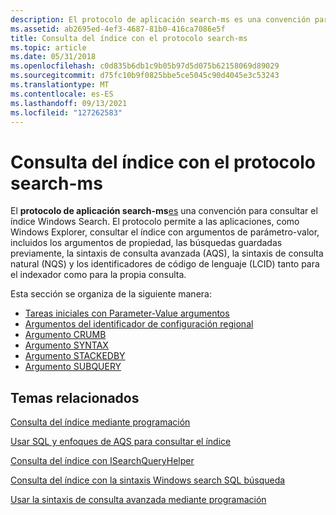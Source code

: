 ```yaml
---
description: El protocolo de aplicación search-ms es una convención para consultar el Windows search.
ms.assetid: ab2695ed-4ef3-4687-81b0-416ca7086e5f
title: Consulta del índice con el protocolo search-ms
ms.topic: article
ms.date: 05/31/2018
ms.openlocfilehash: c0d835b6db1c9b05b97d5d075b62158069d89029
ms.sourcegitcommit: d75fc10b9f0825bbe5ce5045c90d4045e3c53243
ms.translationtype: MT
ms.contentlocale: es-ES
ms.lasthandoff: 09/13/2021
ms.locfileid: "127262583"
---
```

# <a name="querying-the-index-with-the-search-ms-protocol"></a>Consulta del índice con el protocolo search-ms

El **protocolo de aplicación search-ms**[es](/previous-versions/windows/internet-explorer/ie-developer/platform-apis/aa767916(v=vs.85)) una convención para consultar el índice Windows Search.   El protocolo permite a las aplicaciones, como Windows Explorer, consultar el índice con argumentos de parámetro-valor, incluidos los argumentos de propiedad, las búsquedas guardadas previamente, la sintaxis de consulta avanzada (AQS), la sintaxis de consulta natural (NQS) y los identificadores de código de lenguaje (LCID) tanto para el indexador como para la propia consulta.

Esta sección se organiza de la siguiente manera:

-   [Tareas iniciales con Parameter-Value argumentos](getting-started-with-parameter-value-arguments.md)
-   [Argumentos del identificador de configuración regional](-search-3x-wds-qryidx-localeidentifiers.md)
-   [Argumento CRUMB](-search-3x-wds-qryidx-crumb.md)
-   [Argumento SYNTAX](-search-3x-wds-qryidx-syntaxargument.md)
-   [Argumento STACKEDBY](-search-3x-wds-qryidx-stackedby.md)
-   [Argumento SUBQUERY](-search-3x-wds-qryidx-subquery.md)

## <a name="related-topics"></a>Temas relacionados

<dl> <dt>

[Consulta del índice mediante programación](-search-3x-wds-qryidx-overview.md)
</dt> <dt>

[Usar SQL y enfoques de AQS para consultar el índice](-search-3x-wds-qryidx-overview.md)
</dt> <dt>

[Consulta del índice con ISearchQueryHelper](-search-3x-wds-qryidx-searchqueryhelper.md)
</dt> <dt>

[Consulta del índice con la sintaxis Windows search SQL búsqueda](-search-sql-windowssearch-entry.md)
</dt> <dt>

[Usar la sintaxis de consulta avanzada mediante programación](-search-3x-advancedquerysyntax.md)
</dt> </dl>

 

 
